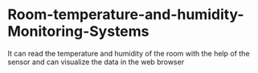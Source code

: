 # Room-temperature-and-humidity-Monitoring-Systems
It can read the temperature and humidity of the room with the help of the sensor and can visualize the data in the web browser
